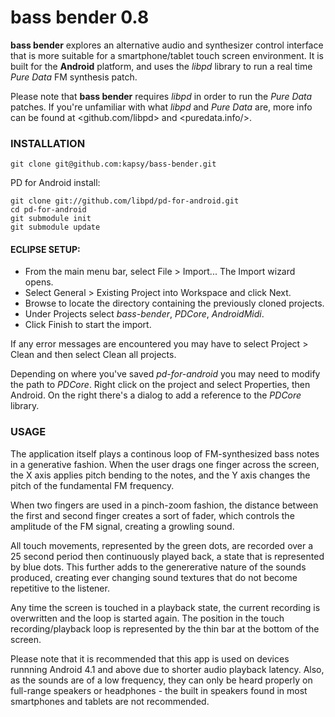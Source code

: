 # bass bender 0.8

**bass bender** explores an alternative audio and synthesizer control interface that is more suitable for a smartphone/tablet touch screen environment. It is built for the **Android** platform, and uses the *libpd* library to run a real time *Pure Data* FM synthesis patch. 

Please note that **bass bender** requires *libpd* in order to run the *Pure Data* patches. If you're unfamiliar with what *libpd* and *Pure Data* are, more info can be found at <github.com/libpd> and <puredata.info/>.

### INSTALLATION 

	git clone git@github.com:kapsy/bass-bender.git

PD for Android install:

	git clone git://github.com/libpd/pd-for-android.git
	cd pd-for-android
	git submodule init
	git submodule update

#### ECLIPSE SETUP:

* From the main menu bar, select File > Import... The Import wizard opens.
* Select General > Existing Project into Workspace and click Next.
* Browse to locate the directory containing the previously cloned projects.
* Under Projects select *bass-bender*, *PDCore*, *AndroidMidi*.
* Click Finish to start the import.

If any error messages are encountered you may have to select Project > Clean and then select Clean all projects. 

Depending on where you've saved *pd-for-android* you may need to modify the path to *PDCore*. Right click on the project and select Properties, then Android. On the right there's a dialog to add a reference to the *PDCore* library.

### USAGE

The application itself plays a continous loop of FM-synthesized bass notes in a generative fashion. When the user drags one finger across the screen, the X axis applies pitch bending to the notes, and the Y axis changes the pitch of the fundamental FM frequency. 

When two fingers are used in a pinch-zoom fashion, the distance between the first and second finger creates a sort of fader, which controls the amplitude of the FM signal, creating a growling sound. 

All touch movements, represented by the green dots, are recorded over a 25 second period then continuously played back, a state that is represented by blue dots. This further adds to the genererative nature of the sounds produced, creating ever changing sound textures that do not become repetitive to the listener.

Any time the screen is touched in a playback state, the current recording is overwritten and the loop is started again. The position in the touch recording/playback loop is represented by the thin bar at the bottom of the screen.

Please note that it is recommended that this app is used on devices runnning Android 4.1 and above due to shorter audio playback latency. Also, as the sounds are of a low frequency, they can only be heard properly on full-range speakers or headphones - the built in speakers found in most smartphones and tablets are not recommended. 
